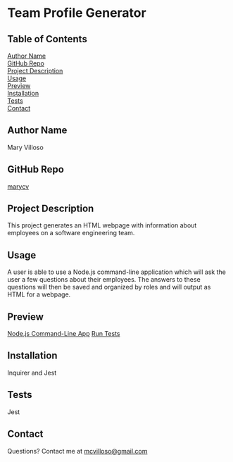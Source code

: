 # Team Profile Generator
##  Table of Contents
[Author Name](#author-name) <br>
[GitHub Repo](#github-repo) <br>
[Project Description](#project-description) <br>
[Usage](#usage) <br>
[Preview](#preview) <br>
[Installation](#installation) <br>
[Tests](#tests) <br>
[Contact](#contact)
## Author Name
Mary Villoso
## GitHub Repo
[marycv](https://github.com/marycv/team_profile_generator)
## Project Description
This project generates an HTML webpage with information about employees on a software engineering team.
## Usage
A user is able to use a Node.js command-line application which will ask the user a few questions about their employees. The answers to these questions will then be saved and organized by roles and will output as HTML for a webpage.
## Preview
[Node.js Command-Line App](https://drive.google.com/file/d/1u8pjBW9iC8TThIb5hKF8-V6THNijV0hE/view)
[Run Tests](https://drive.google.com/file/d/1LjUU_2olPx4DKWZGfPBBDD2z7b_vWS1K/view)
## Installation
Inquirer and Jest
## Tests
Jest
## Contact
Questions? Contact me at mcvilloso@gmail.com 
